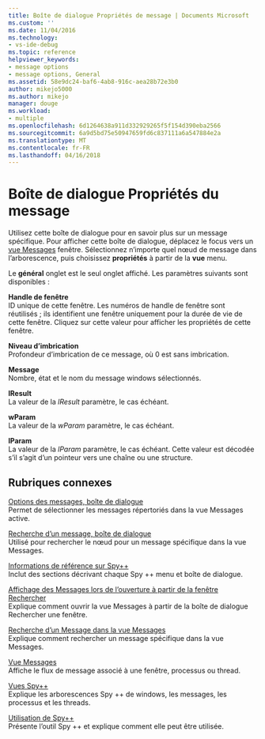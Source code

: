 ```yaml
---
title: Boîte de dialogue Propriétés de message | Documents Microsoft
ms.custom: ''
ms.date: 11/04/2016
ms.technology:
- vs-ide-debug
ms.topic: reference
helpviewer_keywords:
- message options
- message options, General
ms.assetid: 58e9dc24-baf6-4ab8-916c-aea28b72e3b0
author: mikejo5000
ms.author: mikejo
manager: douge
ms.workload:
- multiple
ms.openlocfilehash: 6d1264638a911d332929265f5f154d390eba2566
ms.sourcegitcommit: 6a9d5bd75e50947659fd6c837111a6a547884e2a
ms.translationtype: MT
ms.contentlocale: fr-FR
ms.lasthandoff: 04/16/2018
---
```

# <a name="message-properties-dialog-box"></a>Boîte de dialogue Propriétés du message
Utilisez cette boîte de dialogue pour en savoir plus sur un message spécifique. Pour afficher cette boîte de dialogue, déplacez le focus vers un [vue Messages](../debugger/messages-view.md) fenêtre. Sélectionnez n’importe quel nœud de message dans l’arborescence, puis choisissez **propriétés** à partir de la **vue** menu.  
  
 Le **général** onglet est le seul onglet affiché. Les paramètres suivants sont disponibles :  
  
 **Handle de fenêtre**  
 ID unique de cette fenêtre. Les numéros de handle de fenêtre sont réutilisés ; ils identifient une fenêtre uniquement pour la durée de vie de cette fenêtre. Cliquez sur cette valeur pour afficher les propriétés de cette fenêtre.  
  
 **Niveau d’imbrication**  
 Profondeur d’imbrication de ce message, où 0 est sans imbrication.  
  
 **Message**  
 Nombre, état et le nom du message windows sélectionnés.  
  
 **lResult**  
 La valeur de la *lResult* paramètre, le cas échéant.  
  
 **wParam**  
 La valeur de la *wParam* paramètre, le cas échéant.  
  
 **lParam**  
 La valeur de la *lParam* paramètre, le cas échéant. Cette valeur est décodée s’il s’agit d’un pointeur vers une chaîne ou une structure.  
  
## <a name="related-sections"></a>Rubriques connexes  
 [Options des messages, boîte de dialogue](../debugger/message-options-dialog-box.md)  
 Permet de sélectionner les messages répertoriés dans la vue Messages active.  
  
 [Recherche d’un message, boîte de dialogue](../debugger/message-search-dialog-box.md)  
 Utilisé pour rechercher le nœud pour un message spécifique dans la vue Messages.  
  
 [Informations de référence sur Spy++](../debugger/spy-increment-reference.md)  
 Inclut des sections décrivant chaque Spy ++ menu et boîte de dialogue.  
  
 [Affichage des Messages lors de l’ouverture à partir de la fenêtre Rechercher](../debugger/how-to-open-messages-view-from-find-window.md)  
 Explique comment ouvrir la vue Messages à partir de la boîte de dialogue Rechercher une fenêtre.  
  
 [Recherche d’un Message dans la vue Messages](../debugger/how-to-search-for-a-message-in-messages-view.md)  
 Explique comment rechercher un message spécifique dans la vue Messages.  
  
 [Vue Messages](../debugger/messages-view.md)  
 Affiche le flux de message associé à une fenêtre, processus ou thread.  
  
 [Vues Spy++](../debugger/spy-increment-views.md)  
 Explique les arborescences Spy ++ de windows, les messages, les processus et les threads.  
  
 [Utilisation de Spy++](../debugger/using-spy-increment.md)  
 Présente l’outil Spy ++ et explique comment elle peut être utilisée.